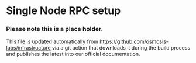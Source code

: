 # Single Node RPC setup

### Please note this is a place holder.
This file is updated automatically from https://github.com/osmosis-labs/infrastructure via a git action that downloads it during the build process and publishes the latest into our official documentation.
